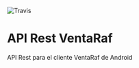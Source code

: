 ![Travis](https://travis-ci.com/luckyz/api_rest_ventaraf.svg?branch=main&status=started)
# API Rest VentaRaf
API Rest para el cliente VentaRaf de Android
